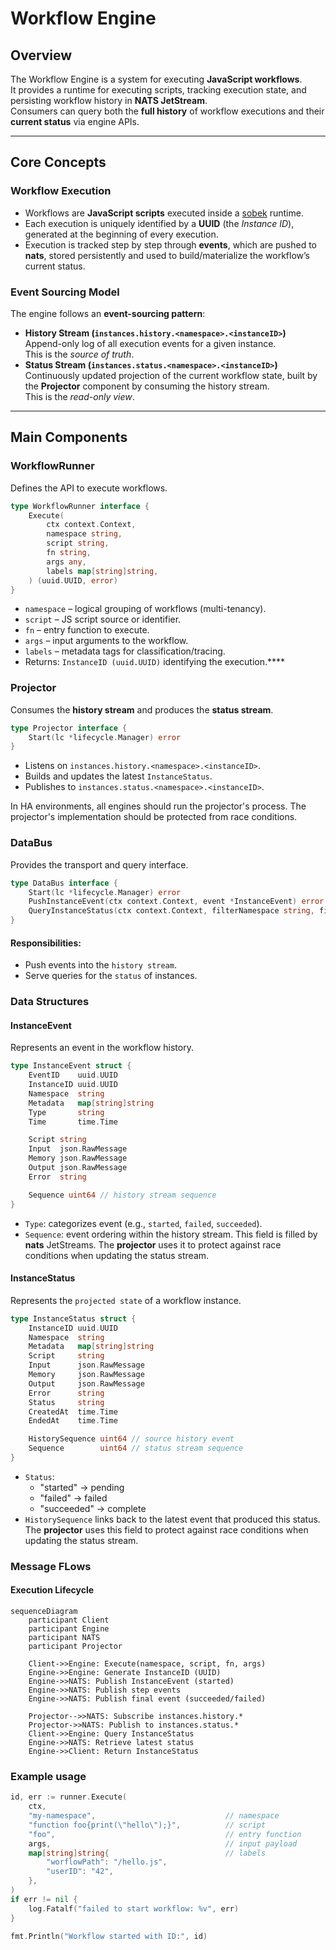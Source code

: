 # Workflow Engine

## Overview
The Workflow Engine is a system for executing **JavaScript workflows**.  
It provides a runtime for executing scripts, tracking execution state, and persisting workflow history in **NATS JetStream**.  
Consumers can query both the **full history** of workflow executions and their **current status** via engine APIs.

---

## Core Concepts

### Workflow Execution
- Workflows are **JavaScript scripts** executed inside a [sobek](https://github.com/grafana/sobek) runtime.
- Each execution is uniquely identified by a **UUID** (the *Instance ID*), generated at the beginning of every execution.
- Execution is tracked step by step through **events**, which are pushed to **nats**, stored persistently and used to build/materialize the workflow’s current status.

### Event Sourcing Model
The engine follows an **event-sourcing pattern**:
- **History Stream (`instances.history.<namespace>.<instanceID>`)**  
  Append-only log of all execution events for a given instance.  
  This is the *source of truth*.
- **Status Stream (`instances.status.<namespace>.<instanceID>`)**  
  Continuously updated projection of the current workflow state, built by the **Projector** component by consuming the history stream.  
  This is the *read-only view*.
---

## Main Components

### WorkflowRunner
Defines the API to execute workflows.

```go
type WorkflowRunner interface {
    Execute(
        ctx context.Context,
        namespace string,
        script string,
        fn string,
        args any,
        labels map[string]string,
    ) (uuid.UUID, error)
}
```

- `namespace` – logical grouping of workflows (multi-tenancy). 
- `script` – JS script source or identifier. 
- `fn` – entry function to execute. 
- `args` – input arguments to the workflow. 
- `labels` – metadata tags for classification/tracing. 
- Returns: `InstanceID (uuid.UUID)` identifying the execution.****

### Projector
Consumes the **history stream** and produces the **status stream**.

```go
type Projector interface {
    Start(lc *lifecycle.Manager) error
}
```
- Listens on `instances.history.<namespace>.<instanceID>`.
- Builds and updates the latest `InstanceStatus`.
- Publishes to `instances.status.<namespace>.<instanceID>`.

In HA environments, all engines should run the projector's process. The projector's implementation should be protected from race conditions.

### DataBus
Provides the transport and query interface.

```go
type DataBus interface {
    Start(lc *lifecycle.Manager) error
    PushInstanceEvent(ctx context.Context, event *InstanceEvent) error
    QueryInstanceStatus(ctx context.Context, filterNamespace string, filterInstanceID uuid.UUID) []InstanceStatus
}
```
#### Responsibilities:
- Push events into the `history stream`.
- Serve queries for the `status` of instances.


### Data Structures

#### InstanceEvent
Represents an event in the workflow history.

```go
type InstanceEvent struct {
    EventID    uuid.UUID
    InstanceID uuid.UUID
    Namespace  string
    Metadata   map[string]string
    Type       string
    Time       time.Time

    Script string
    Input  json.RawMessage
    Memory json.RawMessage
    Output json.RawMessage
    Error  string

    Sequence uint64 // history stream sequence
}
```
- `Type`: categorizes event (e.g., `started`, `failed`, `succeeded`). 
- `Sequence`: event ordering within the history stream. This field is filled by **nats** JetStreams.
  The **projector** uses it to protect against race conditions when updating the status stream.

#### InstanceStatus
Represents the `projected state` of a workflow instance.
```go
type InstanceStatus struct {
    InstanceID uuid.UUID
    Namespace  string
    Metadata   map[string]string
    Script     string
    Input      json.RawMessage
    Memory     json.RawMessage
    Output     json.RawMessage
    Error      string
    Status     string
    CreatedAt  time.Time
    EndedAt    time.Time

    HistorySequence uint64 // source history event
    Sequence        uint64 // status stream sequence
}

```
- `Status`:
  - "started" → pending
  - "failed" → failed
  - "succeeded" → complete
- `HistorySequence` links back to the latest event that produced this status. 
  The **projector** uses this field to protect against race conditions when updating the status stream.

### Message FLows
#### Execution Lifecycle
```mermaid
sequenceDiagram
    participant Client
    participant Engine
    participant NATS
    participant Projector

    Client->>Engine: Execute(namespace, script, fn, args)
    Engine->>Engine: Generate InstanceID (UUID)
    Engine->>NATS: Publish InstanceEvent (started)
    Engine->>NATS: Publish step events
    Engine->>NATS: Publish final event (succeeded/failed)

    Projector-->>NATS: Subscribe instances.history.*
    Projector->>NATS: Publish to instances.status.*
    Client->>Engine: Query InstanceStatus
    Engine->>NATS: Retrieve latest status
    Engine->>Client: Return InstanceStatus
```

### Example usage
```go
id, err := runner.Execute(
    ctx,
    "my-namespace",                             // namespace
    "function foo{print(\"hello\");}",          // script
    "foo",                                      // entry function
    args,                                       // input payload
    map[string]string{                          // labels
        "worflowPath": "/hello.js",
        "userID": "42",
    },
)
if err != nil {
    log.Fatalf("failed to start workflow: %v", err)
}

fmt.Println("Workflow started with ID:", id)
```